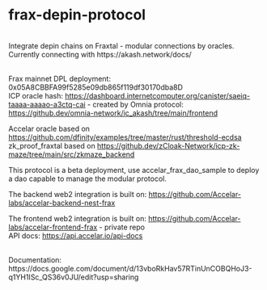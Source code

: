# frax-depin-protocol
<br/>
Integrate depin chains on Fraxtal - modular connections by oracles. Currently connecting with https://akash.network/docs/
<br/>
<br/>

Frax mainnet DPL deployment: 0x05A8CBBFA99f5285e09db865f119df30170dba8D
<br/>
ICP oracle hash: https://dashboard.internetcomputer.org/canister/saeiq-taaaa-aaaao-a3ctq-cai - created by Omnia protocol: https://github.dev/omnia-network/ic_akash/tree/main/frontend
<br/>

Accelar oracle based on https://github.com/dfinity/examples/tree/master/rust/threshold-ecdsa
<br/>
zk_proof_fraxtal based on https://github.dev/zCloak-Network/icp-zk-maze/tree/main/src/zkmaze_backend
<br/>

This protocol is a beta deployment, use accelar_frax_dao_sample to deploy a dao capable to manage the modular protocol.
<br/>

The backend web2 integration is built on: https://github.com/Accelar-labs/accelar-backend-nest-frax 
<br/>

The frontend web2 integration is built on: https://github.com/Accelar-labs/accelar-frontend-frax - private repo
<br/>
API docs: https://api.accelar.io/api-docs

<br/>
Documentation: https://docs.google.com/document/d/13vboRkHav57RTinUnCOBQHoJ3-q1YH1ISc_QS36v0JU/edit?usp=sharing

